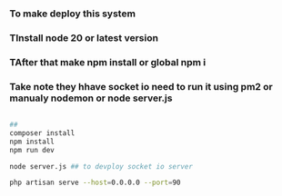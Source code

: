 ### To make deploy  this system
### TInstall node 20 or latest version
### TAfter that make npm install or global npm i
### Take note they hhave socket io need to run it using pm2 or manualy nodemon or node server.js

```bash

##
composer install
npm install
npm run dev

node server.js ## to devploy socket io server

php artisan serve --host=0.0.0.0 --port=90



```
